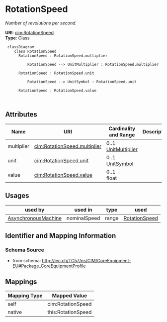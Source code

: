 # RotationSpeed


_Number of revolutions per second._





**URI**: [cim:RotationSpeed](http://iec.ch/TC57/CIM100#RotationSpeed)<br />
**Type**: Class




```mermaid
 classDiagram
    class RotationSpeed
      RotationSpeed : RotationSpeed.multiplier
        
          RotationSpeed --> UnitMultiplier : RotationSpeed.multiplier
        
      RotationSpeed : RotationSpeed.unit
        
          RotationSpeed --> UnitSymbol : RotationSpeed.unit
        
      RotationSpeed : RotationSpeed.value
        
      
```




<!-- no inheritance hierarchy -->


## Attributes


| Name | URI | Cardinality and Range | Description | Inheritance |
| ---  | --- | --- | --- | --- |
| multiplier | [cim:RotationSpeed.multiplier](http://iec.ch/TC57/CIM100#RotationSpeed.multiplier) | 0..1 <br />  [UnitMultiplier](UnitMultiplier.md)  |  | direct |
| unit | [cim:RotationSpeed.unit](http://iec.ch/TC57/CIM100#RotationSpeed.unit) | 0..1 <br />  [UnitSymbol](UnitSymbol.md)  |  | direct |
| value | [cim:RotationSpeed.value](http://iec.ch/TC57/CIM100#RotationSpeed.value) | 0..1 <br />  float  |  | direct |





## Usages

| used by | used in | type | used |
| ---  | --- | --- | --- |
| [AsynchronousMachine](AsynchronousMachine.md) | nominalSpeed | range | [RotationSpeed](RotationSpeed.md) |






## Identifier and Mapping Information







### Schema Source


* from schema: http://iec.ch/TC57/ns/CIM/CoreEquipment-EU#Package_CoreEquipmentProfile





## Mappings

| Mapping Type | Mapped Value |
| ---  | ---  |
| self | cim:RotationSpeed |
| native | this:RotationSpeed |





